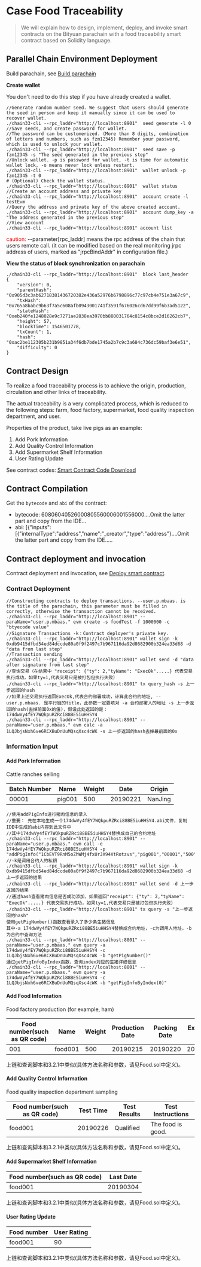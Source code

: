 # Case Food Traceability

>We will explain how to design, implement, deploy, and invoke smart contracts on the Bityuan parachain with a food traceability smart contract based on Solidity language.

## Parallel Chain Environment Deployment
Build parachain, see [Build parachain](https://docs.bityuan.com/guide/1.Quick%20Start/2.%20Build%20parachain/)
  
**Create wallet**   
  
You don't need to do this step if you have already created a wallet.  
  
```    
//Generate random number seed. We suggest that users should generate the seed in person and keep it manually since it can be used to recover wallet.
./chain33-cli --rpc_laddr="http://localhost:8901"  seed generate -l 0
//Save seeds, and create password for wallet.
//The password can be customerized. (More than 8 digits, combination of letters and numbers, such as fzm12345) Remember your password, which is used to unlock your wallet.  
./chain33-cli --rpc_laddr="http://localhost:8901"  seed save -p fzm12345 -s "The seed generated in the previous step"
//Unlock wallet. -p is password for wallet, -t is time for automatic wallet lock, -o means never lock unless restart.
./chain33-cli --rpc_laddr="http://localhost:8901"  wallet unlock -p fzm12345 -t 0
# (Optional) Check the wallet status.
./chain33-cli --rpc_laddr="http://localhost:8901"  wallet status
//Create an account address and private key 
./chain33-cli --rpc_laddr="http://localhost:8901"  account create -l testEvm
//Query the address and private key of the above created account. 
./chain33-cli --rpc_laddr="http://localhost:8901"  account dump_key -a "The address generated in the previous step"
//View account  
./chain33-cli --rpc_laddr="http://localhost:8901" account list   
```   
  
<font color=red>caution: </font>--parameter[rpc_laddr] means the rpc address of the chain that users remote call. (it can be modified based on the real monitoring jrpc address of users, marked as "jrpcBindAddr" in configuration file.)
  
**View the status of block synchronization on parachain**
  
```
./chain33-cli --rpc_laddr="http://localhost:8901"  block last_header
{
    "version": 0,
    "parentHash": "0x905d3c3ab62718381436720382e436a52976b6798896c77c97cb4e751e3a67c9",
    "txHash": "0x765a8babc9b63f7a5c608afb0943001741f3591f676026cd67dd99f6b3ad5122",
    "stateHash": "0xeb240fe1248028e9c7271ae2838ea3970bb880031764c8154c8bce2d16262cb7",
    "height": 57,
    "blockTime": 1546501778,
    "txCount": 1,
    "hash": "0xac2be112305b231b9851a34f6db7bde1745a2b7c9c3a684c736dc59baf3e6e51",
    "difficulty": 0
}
```

## Contract Design
To realize a food traceability process is to achieve the origin, production, circulation and other links of traceability. 
  
The actual traceability is a very complicated process, which is reduced to the following steps: farm, food factory, supermarket, food quality inspection department, and user.

Properties of the product, take live pigs as an example:

1. Add Pork Information  
2. Add Quality Control Information  
3. Add Supermarket Shelf Information
4. User Rating Update
  
See contract codes: [Smart Contract Code Download](https://bty33.oss-cn-shanghai.aliyuncs.com/chain33Dev/solidity/Food.zip)

## Contract Compilation

Get the `bytecode` and `abi` of the contract:  

- bytecode: 60806040526000805560006001556000....Omit the latter part and copy from the IDE...  
- abi: [{"inputs":[{"internalType":"address","name":"_creator","type":"address"}....Omit the latter part and copy from the IDE.....

## Contract deployment and invocation
Contract deployment and invocation, see [Deploy smart contract](https://docs.bityuan.com/guide/1.Quick%20Start/7.%20Deploy%20smart%20contract/#).

### Contract Deployment
```  
//Constructing contracts to deploy transactions. --user.p.mbaas. is the title of the parachain, this parameter must be filled in correctly, otherwise the transaction cannot be received.
./chain33-cli --rpc_laddr="http://localhost:8901" --paraName="user.p.mbaas." evm create -s foodTest -f 1000000 -c "btyecode value" 
//Signature Transactions -k：Contract deployer's private key.
./chain33-cli --rpc_laddr="http://localhost:8901" wallet sign -k 0xdb9415dfbd54ed84dccde80a0f9f2497c7b967116da92d8682900b324ea33d68 -d "data from last step"
//Transaction sending
./chain33-cli --rpc_laddr="http://localhost:8901" wallet send -d "data after signature from last step"
//查询交易（在结果中 "receipt": {"ty": 2,"tyName": "ExecOk".....} 代表交易执行成功，如果ty=1,代表交易只是被打包但执行失败）
./chain33-cli --rpc_laddr="http://localhost:8901" tx query_hash -s 上一步返回的hash
//如果上述交易执行返回ExecOk,代表合约部署成功，计算此合约的地址, --user.p.mbaas. 是平行链的title，此参数一定要填对 -a 合约部署人的地址 -s 上一步返回的hash(去掉前面0x的值)，假设此处返回的是：174dwVy4fEY7WQkpuRZRci88BE5iuHHSY4
./chain33-cli --rpc_laddr="http://localhost:8901" --paraName="user.p.mbaas." evm calc -a 1LQJbjsNxh6ve6RCXBuDnUuMQsqXsc4cWK -s 上一步返回的hash去掉最前面的0x
```

### Information Input

#### Add Pork Information
  
Cattle ranches selling

|Batch Number|Name|Weight|Date|Origin|
|----|----|----|----|----|
|00001|pig001|500|20190221|NanJing|

```  
//使用addPigInfo进行猪肉信息的录入  
//重要： 先在本地生成一个174dwVy4fEY7WQkpuRZRci88BE5iuHHSY4.abi文件，复制IDE中生成的abi内容到此文件中  
//其中174dwVy4fEY7WQkpuRZRci88BE5iuHHSY4替换成自己的合约地址    
./chain33-cli --rpc_laddr="http://localhost:8901" --paraName="user.p.mbaas." evm call -e 174dwVy4fEY7WQkpuRZRci88BE5iuHHSY4 -p "addPigInfo("1CbEVT9RnM5oZhWMj4fxUrJX94VtRotzvs","pig001","00001","500","20190210","NanJing")"    
//-k是调用合约人的私钥  
./chain33-cli --rpc_laddr="http://localhost:8901" wallet sign -k 0xdb9415dfbd54ed84dccde80a0f9f2497c7b967116da92d8682900b324ea33d68 -d 上一步返回的结果  
./chain33-cli --rpc_laddr="http://localhost:8901" wallet send -d 上一步返回的结果    
//通过hash查看猪肉信息是否成功添加，如果返回"receipt": {"ty": 2,"tyName": "ExecOk".....} 代表交易执行成功，如果ty=1,代表交易只是被打包但执行失败）  
./chain33-cli --rpc_laddr="http://localhost:8901" tx query -s "上一步返回的hash"  
使用getPigNumber()函数查看录入了多少条生猪信息  
其中-a 174dwVy4fEY7WQkpuRZRci88BE5iuHHSY4替换成合约地址，-c为调用人地址，-b为合约中查询方法  
./chain33-cli --rpc_laddr="http://localhost:8801" --paraName="user.p.mbaas." evm query -a  174dwVy4fEY7WQkpuRZRci88BE5iuHHSY4 -c 1LQJbjsNxh6ve6RCXBuDnUuMQsqXsc4cWK -b "getPigNumber()"  
通过getPigInfoByIndex函数，查询index对应的生猪详细信息  
./chain33-cli --rpc_laddr="http://localhost:8801" --paraName="user.p.mbaas." evm query -a  174dwVy4fEY7WQkpuRZRci88BE5iuHHSY4 -c 1LQJbjsNxh6ve6RCXBuDnUuMQsqXsc4cWK -b "getPigInfoByIndex(0)"  
```

#### Add Food Information
  
Food factory production (for example, ham)

|Food number(such as QR code)|Name|Weight|Production Date|Packing Date|Expiration Date|Pork Batch|
|----|----|----|----|----|----|----|
|001|food001|500|20190215|20190220|20210215|00001|

上链和查询脚本和3.2.1中类似(具体方法名称和参数，请见Food.sol中定义)。

#### Add Quality Control Information
  
Food quality inspection department sampling

|Food number(such as QR code)|Test Time|Test Results|Test Instructions|
|----|----|----|----|
|food001|20190226|Qualified|The food is good.|

上链和查询脚本和3.2.1中类似(具体方法名称和参数，请见Food.sol中定义)。

#### Add Supermarket Shelf Information

|Food number(such as QR code)|Last Date|
|----|----|
|food001|20190304|

上链和查询脚本和3.2.1中类似(具体方法名称和参数，请见Food.sol中定义)。

#### User Rating Update

|Food number|User Rating|
|----|----|
|food001|90|

上链和查询脚本和3.2.1中类似(具体方法名称和参数，请见Food.sol中定义)。

